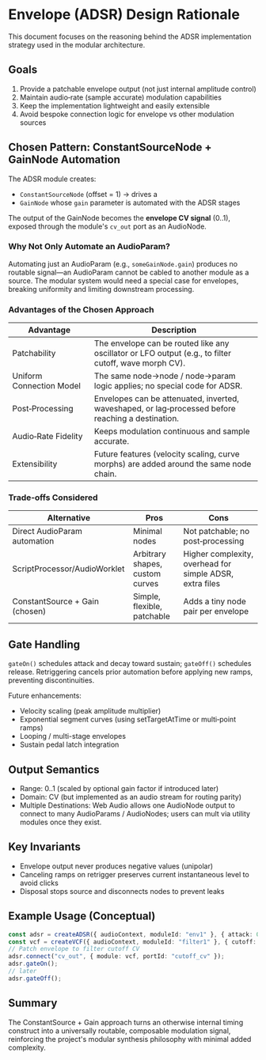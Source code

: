 # Envelope (ADSR) Design Rationale

This document focuses on the reasoning behind the ADSR implementation strategy used in the modular architecture.

## Goals

1. Provide a patchable envelope output (not just internal amplitude control)
2. Maintain audio‑rate (sample accurate) modulation capabilities
3. Keep the implementation lightweight and easily extensible
4. Avoid bespoke connection logic for envelope vs other modulation sources

## Chosen Pattern: ConstantSourceNode + GainNode Automation

The ADSR module creates:

- `ConstantSourceNode` (offset = 1) → drives a
- `GainNode` whose `gain` parameter is automated with the ADSR stages

The output of the GainNode becomes the **envelope CV signal** (0..1), exposed through the module's `cv_out` port as an AudioNode.

### Why Not Only Automate an AudioParam?

Automating just an AudioParam (e.g., `someGainNode.gain`) produces no routable signal—an AudioParam cannot be cabled to another module as a source. The modular system would need a special case for envelopes, breaking uniformity and limiting downstream processing.

### Advantages of the Chosen Approach

| Advantage                | Description                                                                                           |
| ------------------------ | ----------------------------------------------------------------------------------------------------- |
| Patchability             | The envelope can be routed like any oscillator or LFO output (e.g., to filter cutoff, wave morph CV). |
| Uniform Connection Model | The same node→node / node→param logic applies; no special code for ADSR.                              |
| Post‑Processing          | Envelopes can be attenuated, inverted, waveshaped, or lag‑processed before reaching a destination.    |
| Audio‑Rate Fidelity      | Keeps modulation continuous and sample accurate.                                                      |
| Extensibility            | Future features (velocity scaling, curve morphs) are added around the same node chain.                |

### Trade‑offs Considered

| Alternative                    | Pros                            | Cons                                                     |
| ------------------------------ | ------------------------------- | -------------------------------------------------------- |
| Direct AudioParam automation   | Minimal nodes                   | Not patchable; no post‑processing                        |
| ScriptProcessor/AudioWorklet   | Arbitrary shapes, custom curves | Higher complexity, overhead for simple ADSR, extra files |
| ConstantSource + Gain (chosen) | Simple, flexible, patchable     | Adds a tiny node pair per envelope                       |

## Gate Handling

`gateOn()` schedules attack and decay toward sustain; `gateOff()` schedules release. Retriggering cancels prior automation before applying new ramps, preventing discontinuities.

Future enhancements:

- Velocity scaling (peak amplitude multiplier)
- Exponential segment curves (using setTargetAtTime or multi‑point ramps)
- Looping / multi-stage envelopes
- Sustain pedal latch integration

## Output Semantics

- Range: 0..1 (scaled by optional gain factor if introduced later)
- Domain: CV (but implemented as an audio stream for routing parity)
- Multiple Destinations: Web Audio allows one AudioNode output to connect to many AudioParams / AudioNodes; users can mult via utility modules once they exist.

## Key Invariants

- Envelope output never produces negative values (unipolar)
- Canceling ramps on retrigger preserves current instantaneous level to avoid clicks
- Disposal stops source and disconnects nodes to prevent leaks

## Example Usage (Conceptual)

```ts
const adsr = createADSR({ audioContext, moduleId: "env1" }, { attack: 0.01, decay: 0.2, sustain: 0.6, release: 0.4 });
const vcf = createVCF({ audioContext, moduleId: "filter1" }, { cutoff: 1000, resonance: 0.7 });
// Patch envelope to filter cutoff CV
adsr.connect("cv_out", { module: vcf, portId: "cutoff_cv" });
adsr.gateOn();
// later
adsr.gateOff();
```

## Summary

The ConstantSource + Gain approach turns an otherwise internal timing construct into a universally routable, composable modulation signal, reinforcing the project's modular synthesis philosophy with minimal added complexity.
